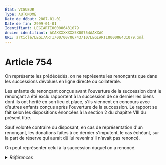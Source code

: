 ```yaml
---
État: VIGUEUR
Type: AUTONOME
Date de début: 2007-01-01
Date de fin: 2999-01-01
Identifiant: LEGIARTI000006431079
Ancien identifiant: ACAXXXXXXXX5X00754AAXXAC
URL: article/LEGI/ARTI/00/00/06/43/10/LEGIARTI000006431079.xml
---
```


<h1>Article 754</h1>

On représente les prédécédés, on ne représente les renonçants que dans les
successions dévolues en ligne directe ou collatérale.<br />

Les enfants du renonçant conçus avant l'ouverture de la succession dont le
renonçant a été exclu rapportent à la succession de ce dernier les biens dont
ils ont hérité en son lieu et place, s'ils viennent en concours avec d'autres
enfants conçus après l'ouverture de la succession. Le rapport se fait selon les
dispositions énoncées à la section 2 du chapitre VIII du présent titre.<br />

Sauf volonté contraire du disposant, en cas de représentation d'un renonçant,
les donations faites à ce dernier s'imputent, le cas échéant, sur la part de
réserve qui aurait dû lui revenir s'il n'avait pas renoncé.<br />

On peut représenter celui à la succession duquel on a renoncé.


<details>
  <summary><em>Références</em></summary>

  <h2>Articles faisant référence à l'article</h2>
  
  <ul>
    <li>
      <a href="https://legal.tricoteuses.fr//redirection/LEGIARTI000006284863?vers=git&vers=legifrance">LOI n° 2006-728 du 23 juin 2006 portant réforme des successions et des libéralités - article 29 ENTIEREMENT_MODIF</a> MODIFICATION cible
    </li>
  </ul>
  
  <h2>Références faites par l'article</h2>
  
  <ul>
    <li>
      CODIFICATION source Loi 1803-04-19
    </li>
    <li>
      2006-06-23 MODIFICATION source <a href="https://legal.tricoteuses.fr//redirection/LEGIARTI000006284863?vers=git&vers=legifrance">LOI n° 2006-728 du 23 juin 2006 portant réforme des successions et des libéralités - article 29 ENTIEREMENT_MODIF</a>
    </li>
    <li>
      2999-01-01 CITATION source <a href="https://legal.tricoteuses.fr//redirection/LEGISCTA000006150166?vers=git&vers=legifrance">Code civil - Section 2 : Du rapport des libéralités.</a>
    </li>
    <li>
      2999-01-01 CITATION cible <a href="https://legal.tricoteuses.fr//redirection/LEGIARTI000006431083?vers=git&vers=legifrance">Code civil - article 755 AUTONOME VIGUEUR, en vigueur depuis le 2007-01-01</a>
    </li>
  </ul>
</details>
